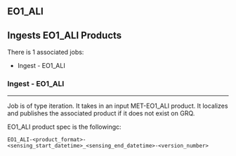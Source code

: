 ## EO1_ALI
Ingests EO1_ALI Products
----
There is 1 associated jobs:
- Ingest - EO1_ALI

### Ingest - EO1_ALI
-----
Job is of type iteration. It takes in an input MET-EO1_ALI product. It localizes and publishes the associated product if it does not exist on GRQ.


EO1_ALI product spec is the followingc:

    EO1_ALI-<product_format>-<sensing_start_datetime>_<sensing_end_datetime>-<version_number>
